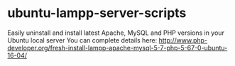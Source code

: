 # ubuntu-lampp-server-scripts
Easily uninstall and install latest Apache, MySQL and PHP versions in your Ubuntu local server
You can complete details here: http://www.php-developer.org/fresh-install-lampp-apache-mysql-5-7-php-5-67-0-ubuntu-16-04/
